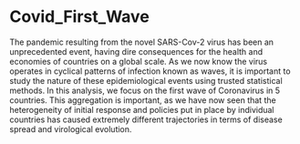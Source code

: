 # Covid_First_Wave

The pandemic resulting from the novel SARS-Cov-2 virus has been an unprecedented event, having dire consequences for the health and economies of countries on a global scale. As we now know the virus operates in cyclical patterns of infection known as waves, it is important to study the nature of these epidemiological events using trusted statistical methods. In this analysis, we focus on the first wave of Coronavirus in 5 countries. This aggregation is important, as we have now seen that the heterogeneity of initial response and policies put in place by individual countries has caused extremely different trajectories in terms of disease spread and virological evolution.
